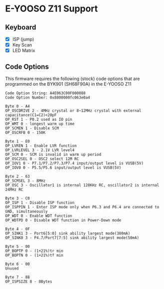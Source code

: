 # E-YOOSO Z11 Support 

## Keyboard

- [x] ISP (jump)
- [x] Key Scan
- [x] LED Matrix

## Code Options

This firmware requires the following (stock) code options that are programmed on the BYK901 (SH68F90A) in the E-YOOSO Z11

```
Code Option String: A4E063C00F000088
Code Option Number: 0x8800000fc063e0a4

Byte 0 - A4
OP_OSCDRIVE 2 - 4MHz crystal or 8~12MHz crystal with external capacitance(C1=C2)<20pF
OP_RST 1 - P0.2 used as IO pin
OP_WMT 0 - longest warm up time
OP_SCMEN 1 - Disable SCM
OP_OSCRFB 0 - 150K

Byte 1 - E0
OP_LVREN 1 - Enable LVR function
OP_LVRLEVEL 3 - 2.1V LVR level4
OP_SCM 0 - SCM is invalid in warm up period
OP_OSC2SEL 0 - OSC2 select 12M RC
OP_IOV1 0 - P7.1/P7.2/P7.3/P7.4 input/output level is VUSB(5V)
OP_IOV0 0 - P5.5/P5.6 input/output level is VUSB(5V)

Byte 2 - 63
OP_SCMSEL 3 - 8MHz
OP_OSC 3 - Oscillator1 is internal 128KHz RC, oscillator2 is internal 24MHz RC

Byte 3 - C0
OP_ISP 1 - Disable ISP function
OP_ISPPIN 1 - Enter ISP mode only when P6.3 and P6.4 are connected to GND, simultaneously
OP_WDT 0 - Enable WDT function
OP_WDTPD 0 - Disable WDT function in Power-Down mode

Byte 4 - 0F
OP_SINK1 3 - Port6[5:0] sink ability largest mode(380mA)
OP_SINK0 3 - P4.7/Port7[7:5] sink ability largest mode(50mA)

Byte 5 - 00
OP_BOPTP 0 - (1+21%)tr min
OP_BOPTN 0 - (1+21%)tf min

Byte 6 - 00
Unused

Byte 7 - 88
OP_ISPSIZE 8 - 0Bytes
```
